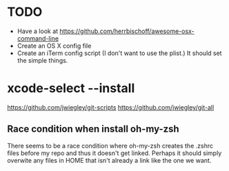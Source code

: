 # TODO

- Have a look at https://github.com/herrbischoff/awesome-osx-command-line
- Create an OS X config file
- Create an iTerm config script (I don't want to use the plist.) It should set the simple things.

# xcode-select --install
https://github.com/jwiegley/git-scripts
https://github.com/jwiegley/git-all


## Race condition when install oh-my-zsh
There seems to be a race condition where oh-my-zsh creates the .zshrc
files before my repo and thus it doesn't get linked. Perhaps it should
simply overwite any files in HOME that isn't already a link like the
one we want.
